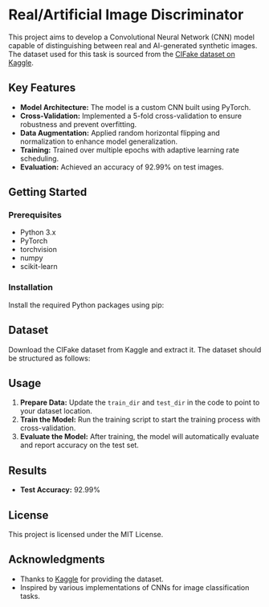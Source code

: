 # Real/Artificial Image Discriminator

This project aims to develop a Convolutional Neural Network (CNN) model capable of distinguishing between real and AI-generated synthetic images. The dataset used for this task is sourced from the [CIFake dataset on Kaggle](https://www.kaggle.com/datasets/birdy654/cifake-real-and-ai-generated-synthetic-images).

## Key Features
- **Model Architecture:** The model is a custom CNN built using PyTorch.
- **Cross-Validation:** Implemented a 5-fold cross-validation to ensure robustness and prevent overfitting.
- **Data Augmentation:** Applied random horizontal flipping and normalization to enhance model generalization.
- **Training:** Trained over multiple epochs with adaptive learning rate scheduling.
- **Evaluation:** Achieved an accuracy of 92.99% on test images.

## Getting Started

### Prerequisites
- Python 3.x
- PyTorch
- torchvision
- numpy
- scikit-learn

### Installation
Install the required Python packages using pip:

## Dataset
Download the CIFake dataset from Kaggle and extract it. The dataset should be structured as follows:

## Usage
1. **Prepare Data:** Update the `train_dir` and `test_dir` in the code to point to your dataset location.
2. **Train the Model:** Run the training script to start the training process with cross-validation.
3. **Evaluate the Model:** After training, the model will automatically evaluate and report accuracy on the test set.

## Results
- **Test Accuracy:** 92.99%

## License
This project is licensed under the MIT License.

## Acknowledgments
- Thanks to [Kaggle](https://www.kaggle.com/) for providing the dataset.
- Inspired by various implementations of CNNs for image classification tasks.

